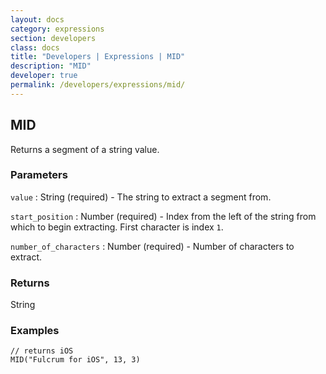 ```yaml
---
layout: docs
category: expressions
section: developers
class: docs
title: "Developers | Expressions | MID"
description: "MID"
developer: true
permalink: /developers/expressions/mid/
---
```


## MID

Returns a segment of a string value.

### Parameters
`value` : String (required) - The string to extract a segment from.

`start_position` : Number (required) - Index from the left of the string from which to begin extracting. First character is index `1`.

`number_of_characters` : Number (required) - Number of characters to extract.

### Returns
String

### Examples
```
// returns iOS
MID("Fulcrum for iOS", 13, 3)
```